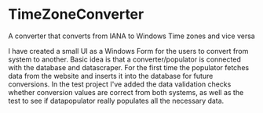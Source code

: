 # TimeZoneConverter
A converter that converts from IANA to Windows Time zones and vice versa

I have created a small UI as a Windows Form for the users to convert from system to another. 
Basic idea is that a converter/populator is connected with the database and datascraper.
For the first time the populator fetches data from the website and inserts it into the database for future conversions.
In the test project I've added the data validation checks whether conversion values are correct from both systems, as well as the test to see if datapopulator really populates
all the necessary data.

